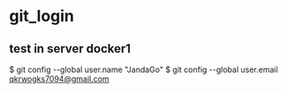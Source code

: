 # git_login
## test in server docker1

$ git config --global user.name "JandaGo"
$ git config --global user.email qkrwogks7094@gmail.com
